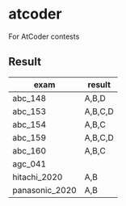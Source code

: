 # atcoder
For AtCoder contests

## Result

exam | result
---- | -----
abc_148 | A,B,D
abc_153 | A,B,C,D
abc_154 | A,B,C
abc_159 | A,B,C,D
abc_160 | A,B,C
agc_041 |
hitachi_2020 | A,B
panasonic_2020 | A,B
